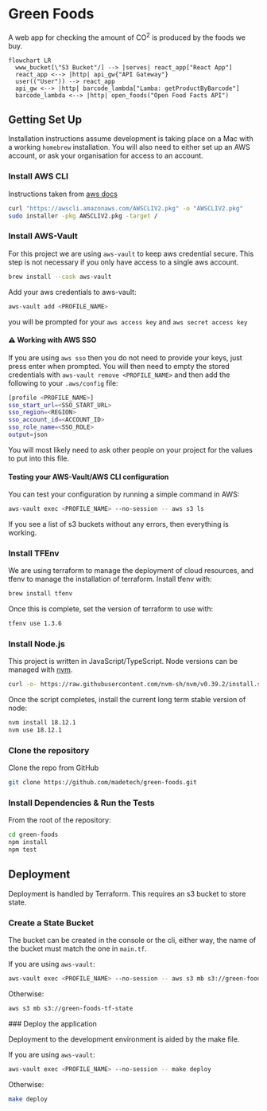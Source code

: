 # Green Foods

A web app for checking the amount of CO<sup>2</sup> is produced by the foods we buy.

```mermaid
flowchart LR
  www_bucket[\"S3 Bucket"/] --> |serves| react_app["React App"]
  react_app <--> |http| api_gw{"API Gateway"}
  user(("User")) --> react_app
  api_gw <--> |http| barcode_lambda["Lamba: getProductByBarcode"]
  barcode_lambda <--> |http| open_foods("Open Food Facts API")  
```

## Getting Set Up

Installation instructions assume development is taking place on a Mac with a working `homebrew` installation. You will also need to either set up an AWS account, or ask your organisation for access to an account.

### Install AWS CLI

Instructions taken from [aws docs](https://docs.aws.amazon.com/cli/latest/userguide/getting-started-install.html)

```bash
curl "https://awscli.amazonaws.com/AWSCLIV2.pkg" -o "AWSCLIV2.pkg"
sudo installer -pkg AWSCLIV2.pkg -target /
```

### Install AWS-Vault

For this project we are using `aws-vault` to keep aws credential secure. This step is not necessary if you only have access to a single aws account.

```bash
brew install --cask aws-vault
```

Add your aws credentials to aws-vault:

```bash
aws-vault add <PROFILE_NAME>
```

you will be prompted for your `aws access key` and `aws secret access key`

#### :warning: Working with AWS SSO

If you are using `aws sso` then you do not need to provide your keys, just press enter when prompted. You will then need to empty the stored credentials with `aws-vault remove <PROFILE_NAME>` and then add the following to your `.aws/config` file:

```bash
[profile <PROFILE_NAME>]
sso_start_url=<SSO_START_URL>
sso_region=<REGION>
sso_account_id=<ACCOUNT_ID>
sso_role_name=<SSO_ROLE>
output=json
```

You will most likely need to ask other people on your project for the values to put into this file.

#### Testing your AWS-Vault/AWS CLI configuration

You can test your configuration by running a simple command in AWS:

```bash
aws-vault exec <PROFILE_NAME> --no-session -- aws s3 ls
```

If you see a list of s3 buckets without any errors, then everything is working.

### Install TFEnv

We are using terraform to manage the deployment of cloud resources, and tfenv to manage the installation of terraform. Install tfenv with:

```bash
brew install tfenv
```

Once this is complete, set the version of terraform to use with:

```bash
tfenv use 1.3.6
```

### Install Node.js

This project is written in JavaScript/TypeScript. Node versions can be managed with [nvm](https://github.com/nvm-sh/nvm#installing-and-updating).

```bash
curl -o- https://raw.githubusercontent.com/nvm-sh/nvm/v0.39.2/install.sh | bash
```

Once the script completes, install the current long term stable version of node:

```bash
nvm install 18.12.1
nvm use 18.12.1
```

### Clone the repository

Clone the repo from GitHub

```bash
git clone https://github.com/madetech/green-foods.git
```

### Install Dependencies & Run the Tests

From the root of the repository:

```bash
cd green-foods
npm install
npm test
```

## Deployment

Deployment is handled by Terraform. This requires an s3 bucket to store state.

### Create a State Bucket

The bucket can be created in the console or the cli, either way, the name of the bucket must match the one in `main.tf`.

If you are using `aws-vault`:

```bash
aws-vault exec <PROFILE_NAME> --no-session -- aws s3 mb s3://green-foods-tf-state
```

Otherwise:

```bash
aws s3 mb s3://green-foods-tf-state
```

### Deploy the application

Deployment to the development environment is aided by the make file.

If you are using `aws-vault`:

```bash
aws-vault exec <PROFILE_NAME> --no-session -- make deploy
```

Otherwise:

```bash
make deploy
```
